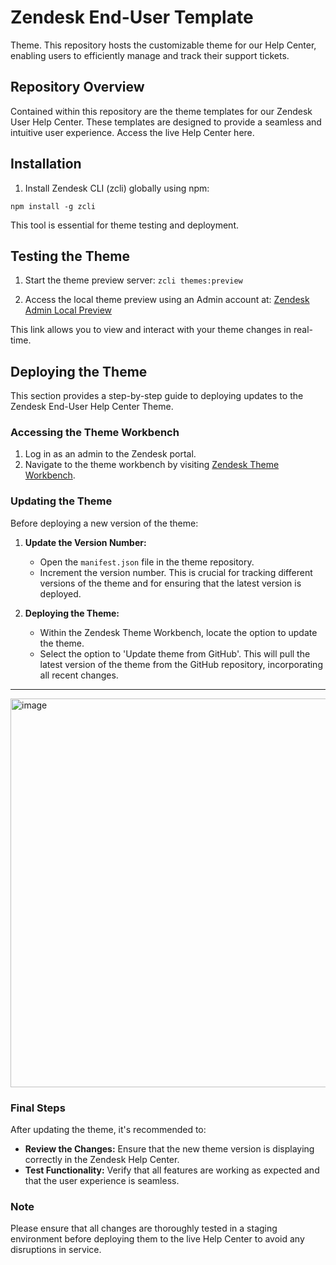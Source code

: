 # Zendesk End-User Template

Theme. This repository hosts the customizable theme for our Help Center, enabling users to efficiently manage and track their support tickets.

## Repository Overview

Contained within this repository are the theme templates for our Zendesk User Help Center. These templates are designed to provide a seamless and intuitive user experience. Access the live Help Center here.

## Installation 

1. Install Zendesk CLI (zcli) globally using npm:

```npm install -g zcli```

This tool is essential for theme testing and deployment.


## Testing the Theme

1. Start the theme preview server:
```zcli themes:preview```

2. Access the local theme preview using an Admin account at:
[Zendesk Admin Local Preview](https://ringba.zendesk.com/hc/admin/local_preview/start)

This link allows you to view and interact with your theme changes in real-time.

## Deploying the Theme

This section provides a step-by-step guide to deploying updates to the Zendesk End-User Help Center Theme.

### Accessing the Theme Workbench

1. Log in as an admin to the Zendesk portal.
2. Navigate to the theme workbench by visiting [Zendesk Theme Workbench](https://ringba.zendesk.com/theming/workbench).

### Updating the Theme

Before deploying a new version of the theme:

1. **Update the Version Number:**
   - Open the `manifest.json` file in the theme repository.
   - Increment the version number. This is crucial for tracking different versions of the theme and for ensuring that the latest version is deployed.

2. **Deploying the Theme:**
   - Within the Zendesk Theme Workbench, locate the option to update the theme.
   - Select the option to 'Update theme from GitHub'. This will pull the latest version of the theme from the GitHub repository, incorporating all recent changes.

  ---
  
   <img width="622" alt="image" src="https://github.com/nik-ringba/zendesk-ringba-template/assets/122822827/35d0e3e0-00d5-49ed-993c-220cda8a528a">


### Final Steps

After updating the theme, it's recommended to:

- **Review the Changes:** Ensure that the new theme version is displaying correctly in the Zendesk Help Center.
- **Test Functionality:** Verify that all features are working as expected and that the user experience is seamless.

### Note

Please ensure that all changes are thoroughly tested in a staging environment before deploying them to the live Help Center to avoid any disruptions in service.
